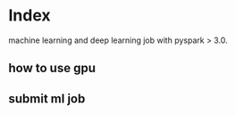 # Index

machine learning and deep learning job with pyspark > 3.0.

## how to use gpu

## submit ml job

